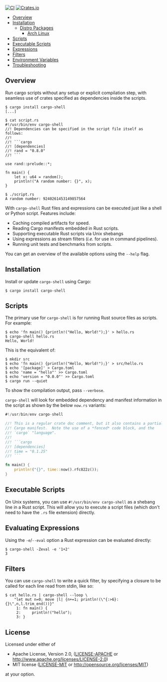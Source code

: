 [![CI](https://github.com/fornwall/cargo-shell/workflows/CI/badge.svg)](https://github.com/fornwall/cargo-shell/actions?query=workflow%3ACI)
[![Crates.io](https://img.shields.io/crates/v/cargo-shell.svg)](https://crates.io/crates/cargo-shell)

- [Overview](#overview)
- [Installation](#installation)
  - [Distro Packages](#distro-packages)
    - [Arch Linux](#arch-linux)
- [Scripts](#scripts)
- [Executable Scripts](#executable-scripts)
- [Expressions](#expressions)
- [Filters](#filters)
- [Environment Variables](#environment-variables)
- [Troubleshooting](#troubleshooting)

## Overview

Run cargo scripts without any setup or explicit compilation step, with seamless
use of crates specified as dependencies inside the scripts.

```console
$ cargo install cargo-shell
[...]

$ cat script.rs
#!/usr/bin/env cargo-shell
//! Dependencies can be specified in the script file itself as follows:
//!
//! ```cargo
//! [dependencies]
//! rand = "0.8.0"
//! ```

use rand::prelude::*;

fn main() {
    let x: u64 = random();
    println!("A random number: {}", x);
}

$ ./script.rs
A random number: 9240261453149857564
```

With `cargo-shell` Rust files and expressions can be executed just like a shell or Python script. Features include:

- Caching compiled artifacts for speed.
- Reading Cargo manifests embedded in Rust scripts.
- Supporting executable Rust scripts via Unix shebangs
- Using expressions as stream filters (*i.e.* for use in command pipelines).
- Running unit tests and benchmarks from scripts.

You can get an overview of the available options using the `--help` flag.

## Installation

Install or update `cargo-shell` using Cargo:

```console
$ cargo install cargo-shell
```

## Scripts

The primary use for `cargo-shell` is for running Rust source files as scripts. For example:

```console
$ echo 'fn main() {println!("Hello, World!");}' > hello.rs
$ cargo-shell hello.rs
Hello, World!
```

This is the equivalent of:
```console
$ mkdir src
$ echo 'fn main() {println!("Hello, World!");}' > src/hello.rs
$ echo '[package]' > Cargo.toml
$ echo 'name = "hello"' >> Cargo.toml
$ echo 'version = "0.0.0"' >> Cargo.toml
$ cargo run --quiet
```

To show the compilation output, pass `--verbose`.

`cargo-shell` will look for embedded dependency and manifest information in the
script as shown by the below `now.rs` variants:

```rust
#!/usr/bin/env cargo-shell

//! This is a regular crate doc comment, but it also contains a partial
//! Cargo manifest.  Note the use of a *fenced* code block, and the
//! `cargo` "language".
//!
//! ```cargo
//! [dependencies]
//! time = "0.1.25"
//! ```

fn main() {
    println!("{}", time::now().rfc822z());
}
```

## Executable Scripts

On Unix systems, you can use `#!/usr/bin/env cargo-shell` as a shebang line in
a Rust script.  This will allow you to execute a script files (which don't need
to have the `.rs` file extension) directly.

## Evaluating Expressions

Using the `-e`/`--eval` option a Rust expression can be evaluated directly:

```console
$ cargo-shell -Zeval -e '1+2'
3
```

## Filters

You can use `cargo-shell` to write a quick filter, by specifying a closure to be called for each line read from stdin, like so:

```console
$ cat hello.rs | cargo-shell --loop \
    "let mut n=0; move |l| {n+=1; println!(\"{:>6}: {}\",n,l.trim_end())}"
     1: fn main() {
     2:     println!("hello");
     3: }
```


## License

Licensed under either of

 * Apache License, Version 2.0, ([LICENSE-APACHE](LICENSE-APACHE) or http://www.apache.org/licenses/LICENSE-2.0)
 * MIT license ([LICENSE-MIT](LICENSE-MIT) or http://opensource.org/licenses/MIT)

at your option.
